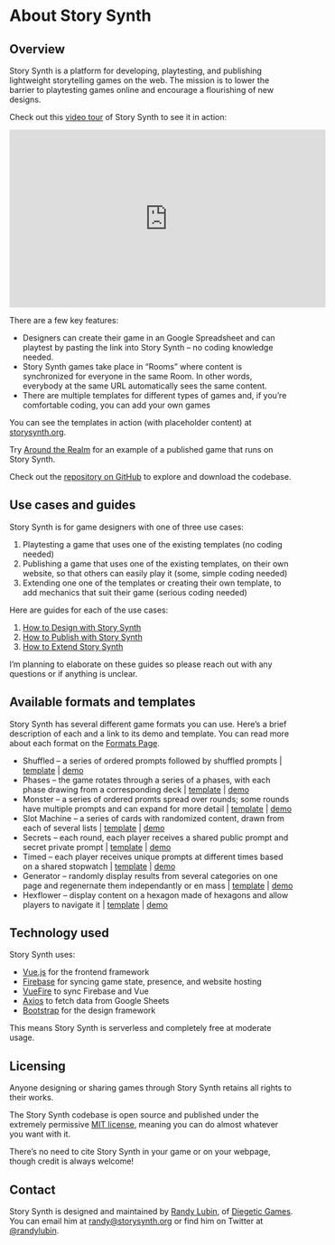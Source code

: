 # About Story Synth

## Overview

Story Synth is a platform for developing, playtesting, and publishing lightweight storytelling games on the web. The mission is to lower the barrier to playtesting games online and encourage a flourishing of new designs.

Check out this [video tour](https://youtu.be/FqfBcB4iZEI) of Story Synth to see it in action:

<div class="embed-responsive embed-responsive-16by9 mb-3"><iframe width="560" height="315" src="https://www.youtube.com/embed/FqfBcB4iZEI" title="YouTube video player" frameborder="0" allow="accelerometer; autoplay; clipboard-write; encrypted-media; gyroscope; picture-in-picture" allowfullscreen></iframe></div>

There are a few key features:

- Designers can create their game in an Google Spreadsheet and can playtest by pasting the link into Story Synth – no coding knowledge needed.
- Story Synth games take place in “Rooms” where content is synchronized for everyone in the same Room. In other words, everybody at the same URL automatically sees the same content.
- There are multiple templates for different types of games and, if you’re comfortable coding, you can add your own games

You can see the templates in action (with placeholder content) at [storysynth.org](https://storysynth.org/).

Try [Around the Realm](https://storysynth.org/Games/Around-The-Realm/) for an example of a published game that runs on Story Synth.

Check out the [repository on GitHub](https://github.com/randylubin/Story-Synth) to explore and download the codebase.

## Use cases and guides

Story Synth is for game designers with one of three use cases:

1. Playtesting a game that uses one of the existing templates (no coding needed)
2. Publishing a game that uses one of the existing templates, on their own website, so that others can easily play it (some, simple coding needed)
3. Extending one one of the templates or creating their own template, to add mechanics that suit their game (serious coding needed)

Here are guides for each of the use cases:

1. [How to Design with Story Synth](/guide/design.html)
2. [How to Publish with Story Synth](/guide/publish.html)
3. [How to Extend Story Synth](/guide/extend.html)

I’m planning to elaborate on these guides so please reach out with any questions or if anything is unclear.

## Available formats and templates

Story Synth has several different game formats you can use. Here’s a brief description of each and a link to its demo and template. You can read more about each format on the [Formats Page](/about/formats.html).

- Shuffled – a series of ordered prompts followed by shuffled prompts | [template](https://docs.google.com/spreadsheets/d/1N5eeyKTVWo5QeGcUV_zYtwtR0DikJCcvcj6w69UkC1w/edit?usp=sharing) | [demo](https://storysynth.org/#/Shuffled/1N5eeyKTVWo5QeGcUV_zYtwtR0DikJCcvcj6w69UkC1w)
- Phases – the game rotates through a series of a phases, with each phase drawing from a corresponding deck | [template](https://docs.google.com/spreadsheets/d/1HataDfV2lrA4hfzmLgDjXH09dEMLQV6OT10tVH9G52A/edit?usp=sharing) | [demo](https://storysynth.org/#/Phases/1HataDfV2lrA4hfzmLgDjXH09dEMLQV6OT10tVH9G52A)
- Monster – a series of ordered promts spread over rounds; some rounds have multiple prompts and can expand for more detail | [template](https://docs.google.com/spreadsheets/d/1NgNHy7Qe1R8KhGR2cOmJwL2aOl2tocBemW2HIAKjrvI/edit?usp=sharing) | [demo](https://storysynth.org/#/Monster/1NgNHy7Qe1R8KhGR2cOmJwL2aOl2tocBemW2HIAKjrvI)
- Slot Machine – a series of cards with randomized content, drawn from each of several lists | [template](https://docs.google.com/spreadsheets/d/1t5LRUQG9DzMJ3kd8E9DZV7_EbE8J5-Gqhz7TWQ4Y-uU/edit?usp=sharing) | [demo](https://storysynth.org/#/SlotMachine/1t5LRUQG9DzMJ3kd8E9DZV7_EbE8J5-Gqhz7TWQ4Y-uU)
- Secrets – each round, each player receives a shared public prompt and secret private prompt | [template](https://docs.google.com/spreadsheets/d/1JwMF02DSxNKtjHp6u-wyznSs-iEG_3DpOobgc17I16o/edit?usp=sharing) | [demo](https://storysynth.org/#/SecretCards/1JwMF02DSxNKtjHp6u-wyznSs-iEG_3DpOobgc17I16o)
- Timed – each player receives unique prompts at different times based on a shared stopwatch | [template](https://docs.google.com/spreadsheets/d/1yq2AKwaYL1uZrCnEfwgSpC0SPkQAZqnCdjNxH_pm018/edit?usp=sharing) | [demo](https://storysynth.org/#/Timed/1yq2AKwaYL1uZrCnEfwgSpC0SPkQAZqnCdjNxH_pm018)
- Generator – randomly display results from several categories on one page and regenernate them independantly or en mass | [template](https://docs.google.com/spreadsheets/d/1F0g3rVHxRA7O0rRMIQSsLCepJStxBO6pa7QJUNJb3K0/edit?usp=sharing) | [demo](https://storysynth.org/Generator/1F0g3rVHxRA7O0rRMIQSsLCepJStxBO6pa7QJUNJb3K0/)
- Hexflower – display content on a hexagon made of hexagons and allow players to navigate it | [template](https://docs.google.com/spreadsheets/d/1wLDboZZBfBwMKswMYcRIXxz6DxRZJyAa6KPW6TvR-dM/edit?usp=sharing) | [demo](https://storysynth.org/Hexflower/1wLDboZZBfBwMKswMYcRIXxz6DxRZJyAa6KPW6TvR-dM/)

## Technology used

Story Synth uses:

- [Vue.js](https://vuejs.org/) for the frontend framework
- [Firebase](https://firebase.google.com/) for syncing game state, presence, and website hosting
- [VueFire](https://vuefire.vuejs.org/) to sync Firebase and Vue
- [Axios](https://www.npmjs.com/package/axios) to fetch data from Google Sheets
- [Bootstrap](https://getbootstrap.com/) for the design framework

This means Story Synth is serverless and completely free at moderate usage.

## Licensing

Anyone designing or sharing games through Story Synth retains all rights to their works.

The Story Synth codebase is open source and published under the extremely permissive [MIT license](https://github.com/randylubin/Story-Synth/blob/master/LICENSE), meaning you can do almost whatever you want with it.

There’s no need to cite Story Synth in your game or on your webpage, though credit is always welcome!

## Contact

Story Synth is designed and maintained by [Randy Lubin](http://randylubin.com/), of [Diegetic Games](https://diegeticgames.com/). You can email him at [randy@storysynth.org](mailto:randy@storysynth.org) or find him on Twitter at [@randylubin](https://twitter.com/randylubin).
